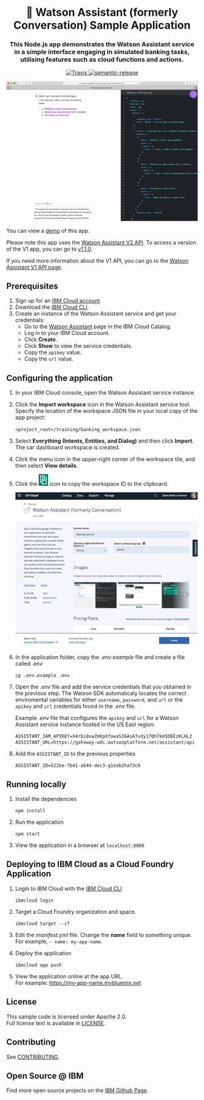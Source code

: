 <h1 align="center" style="border-bottom: none;">🚀 Watson Assistant (formerly Conversation) Sample Application</h1>
<h3 align="center">This Node.js app demonstrates the Watson Assistant service in a simple interface engaging in simulated banking tasks, utilising features such as cloud functions and actions.</h3>
<p align="center">
  <a href="http://travis-ci.org/watson-developer-cloud/assistant-intermediate">
    <img alt="Travis" src="https://travis-ci.org/watson-developer-cloud/assistant-intermediate.svg?branch=master">
  </a>
  <a href="#badge">
    <img alt="semantic-release" src="https://img.shields.io/badge/%20%20%F0%9F%93%A6%F0%9F%9A%80-semantic--release-e10079.svg">
  </a>
</p>
</p>

![Demo](readme_images/demo.gif)

You can view a [demo][demo_url] of this app.

Please note this app uses the [Watson Assistant V2 API](https://console.bluemix.net/apidocs/assistant-v2#introduction). To access a version of the V1 app, you can go to [v1.1.0](https://github.com/watson-developer-cloud/assistant-intermediate/releases/tag/v1.1.0).

If you need more information about the V1 API, you can go to the [Watson Assistant V1 API page](https://cloud.ibm.com/apidocs/assistant#introduction).


## Prerequisites

1. Sign up for an [IBM Cloud account](https://console.bluemix.net/registration/).
1. Download the [IBM Cloud CLI](https://console.bluemix.net/docs/cli/index.html#overview).
1. Create an instance of the Watson Assistant service and get your credentials:
    - Go to the [Watson Assistant](https://console.bluemix.net/catalog/services/conversation) page in the IBM Cloud Catalog.
    - Log in to your IBM Cloud account.
    - Click **Create**.
    - Click **Show** to view the service credentials.
    - Copy the `apikey` value.
    - Copy the `url` value.

## Configuring the application

1. In your IBM Cloud console, open the Watson Assistant service instance

2. Click the **Import workspace** icon in the Watson Assistant service tool. Specify the location of the workspace JSON file in your local copy of the app project:

    `<project_root>/training/banking_workspace.json`

3. Select **Everything (Intents, Entities, and Dialog)** and then click **Import**. The car dashboard workspace is created.

4. Click the menu icon in the upper-right corner of the workspace tile, and then select **View details**.

5. Click the ![Copy](readme_images/copy_icon.png) icon to copy the workspace ID to the clipboard.

    ![Steps to get credentials](readme_images/assistant-intermediate.gif)

6. In the application folder, copy the *.env.example* file and create a file called *.env*

    ```
    cp .env.example .env
    ```

7. Open the *.env* file and add the service credentials that you obtained in the previous step. The Watson SDK automaticaly locates the correct enviromental variables for either `username`, `password`, and `url` or the `apikey` and `url` credentials found in the *.env* file.

    Example *.env* file that configures the `apikey` and `url` for a Watson Assistant service instance hosted in the US East region:

    ```
    ASSISTANT_IAM_APIKEY=X4rbi8vwZmKpXfowaS3GAsA7vdy17Qh7km5D6EzKLHL2
    ASSISTANT_URL=https://gateway-wdc.watsonplatform.net/assistant/api
    ```

8. Add the `ASSISTANT_ID` to the previous properties

    ```
    ASSISTANT_ID=522be-7b41-ab44-dec3-g1eab2ha73c6
    ```

## Running locally

1. Install the dependencies

    ```
    npm install
    ```

1. Run the application

    ```
    npm start
    ```

1. View the application in a browser at `localhost:8000`

## Deploying to IBM Cloud as a Cloud Foundry Application

1. Login to IBM Cloud with the [IBM Cloud CLI](https://console.bluemix.net/docs/cli/index.html#overview)

    ```
    ibmcloud login
    ```

1. Target a Cloud Foundry organization and space.

    ```
    ibmcloud target --cf
    ```

1. Edit the *manifest.yml* file. Change the **name** field to something unique.  
  For example, `- name: my-app-name`.
1. Deploy the application

    ```
    ibmcloud app push
    ```

1. View the application online at the app URL.  
For example: https://my-app-name.mybluemix.net


## License

This sample code is licensed under Apache 2.0.  
Full license text is available in [LICENSE](LICENSE).

## Contributing

See [CONTRIBUTING](CONTRIBUTING.md).

## Open Source @ IBM

Find more open source projects on the
[IBM Github Page](http://ibm.github.io/).


[demo_url]: https://assistant-intermediate.ng.bluemix.net/
[doc_intents]: (https://cloud.ibm.com/docs/services/conversation/intents-entities.html#planning-your-entities)
[docs]: https://cloud.ibm.com/docs/services/assistant?topic=assistant-index
[docs_landing]: (https://cloud.ibm.com/docs/services/assistant?topic=assistant-index)
[node_link]: (http://nodejs.org/)
[npm_link]: (https://www.npmjs.com/)
[sign_up]: cloud.ibm.com/registration
